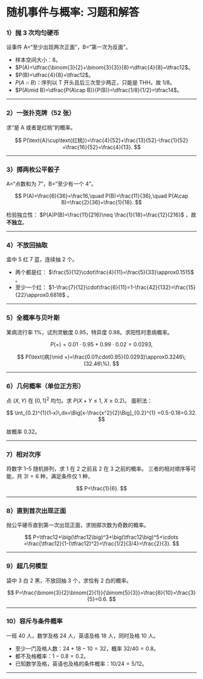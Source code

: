 # 随机事件与概率: 习题和解答

### 1）抛 3 次均匀硬币

设事件 A=“至少出现两次正面”，B=“第一次为反面”。

* 样本空间大小：$8$。
* $P(A)=\dfrac{\binom{3}{2}+\binom{3}{3}}{8}=\dfrac{4}{8}=\tfrac12$。
* $P(B)=\dfrac{4}{8}=\tfrac12$。
* $P(A\cap B)$：序列以 T 开头且后三次至少两正，只能是 THH，故 $1/8$。
* $P(A\mid B)=\dfrac{P(A\cap B)}{P(B)}=\dfrac{1/8}{1/2}=\tfrac14$。

---

### 2）一张扑克牌（52 张）

求“是 A 或者是红桃”的概率。

$$
P(\text{A}\cup\text{红桃})=\frac{4}{52}+\frac{13}{52}-\frac{1}{52}
=\frac{16}{52}=\frac{4}{13}.
$$

---

### 3）掷两枚公平骰子

A=“点数和为 7”，B=“至少有一个 4”。

$$
P(A)=\frac{6}{36}=\frac16,\quad
P(B)=\frac{11}{36},\quad
P(A\cap B)=\frac{2}{36}=\frac{1}{18}.
$$

检验独立性： $P(A)P(B)=\frac{11}{216}\neq \frac{1}{18}=\frac{12}{216}$ ，故 **不独立**。

---

### 4）不放回抽取

盒中 5 红 7 蓝，连续抽 2 个。

* 两个都是红： $\frac{5}{12}\cdot\frac{4}{11}=\frac{5}{33}\approx0.1515$ 。
* 至少一个红： $1-\frac{7}{12}\cdot\frac{6}{11}=1-\frac{42}{132}=\frac{15}{22}\approx0.6818$ 。

---

### 5）全概率与贝叶斯

某病流行率 1%，试剂灵敏度 0.95，特异度 0.98。求阳性时患病概率。

$$
P(+)=0.01\cdot0.95+0.99\cdot0.02=0.0293,
$$

$$
P(\text{病}\mid +)=\frac{0.01\cdot0.95}{0.0293}\approx0.3246\;(32.46\%).
$$

---

### 6）几何概率（单位正方形）

点 $(X,Y)$ 在 $[0,1]^2$ 均匀。求 $P(X+Y\le 1,\; X\ge 0.2)$。
面积法：

$$
\int_{0.2}^{1}(1-x)\,dx=\Big[x-\frac{x^2}{2}\Big]_{0.2}^{1}
=0.5-0.18=0.32.
$$

故概率 $0.32$。

---

### 7）相对次序

将数字 1–5 随机排列，求 1 在 2 之前且 2 在 3 之前的概率。
三者的相对顺序等可能，共 $3!=6$ 种，满足条件仅 1 种，

$$
P=\frac{1}{6}.
$$

---

### 8）直到首次出现正面

抛公平硬币直到第一次出现正面，求抛掷次数为奇数的概率。

$$
P=\tfrac12+\big(\tfrac12\big)^3+\big(\tfrac12\big)^5+\cdots
=\frac{\tfrac12}{1-(\tfrac12)^2}=\frac{1/2}{3/4}=\frac{2}{3}.
$$

---

### 9）超几何模型

袋中 3 白 2 黑，不放回抽 3 个，求恰有 2 白的概率。

$$
P=\frac{\binom{3}{2}\binom{2}{1}}{\binom{5}{3}}=\frac{6}{10}=\frac{3}{5}=0.6.
$$

---

### 10）容斥与条件概率

一班 40 人，数学及格 24 人，英语及格 18 人，同时及格 10 人。

* 至少一门及格人数：$24+18-10=32$，概率 $32/40=0.8$。
* 都不及格概率：$1-0.8=0.2$。
* 已知数学及格，英语也及格的条件概率：$10/24=5/12$。

---


